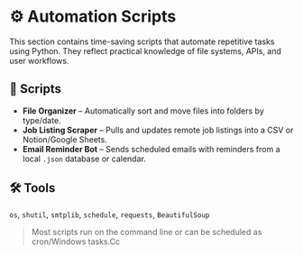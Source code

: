# ⚙️ Automation Scripts

This section contains time-saving scripts that automate repetitive tasks using Python. They reflect practical knowledge of file systems, APIs, and user workflows.

## 📌 Scripts

- **File Organizer** – Automatically sort and move files into folders by type/date.
- **Job Listing Scraper** – Pulls and updates remote job listings into a CSV or Notion/Google Sheets.
- **Email Reminder Bot** – Sends scheduled emails with reminders from a local `.json` database or calendar.

## 🛠️ Tools
`os`, `shutil`, `smtplib`, `schedule`, `requests`, `BeautifulSoup`

> Most scripts run on the command line or can be scheduled as cron/Windows tasks.Cc
